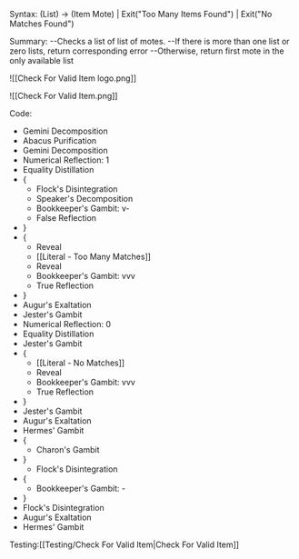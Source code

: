 Syntax:
(List) -> (Item Mote) | Exit("Too Many Items Found") | Exit("No Matches Found")

Summary:
\--Checks a list of list of motes.
\--If there is more than one list or zero lists, return corresponding error
\--Otherwise, return first mote in the only available list

![[Check For Valid Item logo.png]]


![[Check For Valid Item.png]]

Code:
* Gemini Decomposition
* Abacus Purification
* Gemini Decomposition
* Numerical Reflection: 1
* Equality Distillation
* {
	* Flock's Disintegration
	* Speaker's Decomposition
	* Bookkeeper's Gambit: v-
	* False Reflection
* }
* {
	* Reveal
	* [[Literal - Too Many Matches]]
	* Reveal
	* Bookkeeper's Gambit: vvv
	* True Reflection
* }
* Augur's Exaltation
* Jester's Gambit
* Numerical Reflection: 0
* Equality Distillation
* Jester's Gambit
* {
	* [[Literal - No Matches]]
	* Reveal
	* Bookkeeper's Gambit: vvv
	* True Reflection
* }
* Jester's Gambit
* Augur's Exaltation
* Hermes' Gambit
* {
	* Charon's Gambit
* }
	* Flock's Disintegration
* {
	* Bookkeeper's Gambit: -
* }
* Flock's Disintegration
* Augur's Exaltation
* Hermes' Gambit

Testing:[[Testing/Check For Valid Item|Check For Valid Item]]